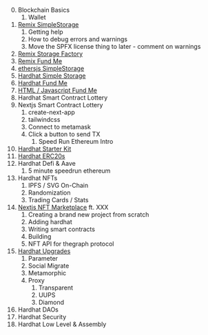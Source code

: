 0. Blockchain Basics
   1. Wallet
1. [Remix SimpleStorage](https://github.com/PatrickAlphaC/simpleStorageFCC)
   1. Getting help
   2. How to debug errors and warnings
   3. Move the SPFX license thing to later - comment on warnings
2. [Remix Storage Factory](https://github.com/PatrickAlphaC/storageFactoryFCC)
3. [Remix Fund Me](https://github.com/PatrickAlphaC/fundMeFCC)
4. [ethersjs SimpleStorage](https://github.com/PatrickAlphaC/ethers-simple-storage)
5. [Hardhat Simple Storage](https://github.com/PatrickAlphaC/hardhat-simple-storage-fcc)
6. [Hardhat Fund Me](https://github.com/PatrickAlphaC/hardhat-fund-me-fcc)
7. [HTML / Javascript Fund Me](https://github.com/PatrickAlphaC/html-fund-me-fcc)
8. Hardhat Smart Contract Lottery
9. Nextjs Smart Contract Lottery
   1. create-next-app
   2. tailwindcss
   3. Connect to metamask
   4. Click a button to send TX
      1. Speed Run Ethereum Intro
10. [Hardhat Starter Kit](https://github.com/smartcontractkit/hardhat-starter-kit)
11. [Hardhat ERC20s]()
12. Hardhat Defi & Aave
    1. 5 minute speedrun ethereum
13. Hardhat NFTs
    1. IPFS / SVG On-Chain
    2. Randomization
    3. Trading Cards / Stats
14. [Nextjs NFT Marketplace]() ft. XXX
    1. Creating a brand new project from scratch
    2. Adding hardhat
    3. Writing smart contracts
    4. Building
    5. NFT API for thegraph protocol
15. [Hardhat Upgrades]()
    1. Parameter
    2. Social Migrate
    3. Metamorphic
    4. Proxy
       1. Transparent
       2. UUPS
       3. Diamond
16. Hardhat DAOs
17. Hardhat Security
18. Hardhat Low Level & Assembly
